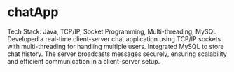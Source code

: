 # chatApp
Tech Stack: Java, TCP/IP, Socket Programming, Multi-threading, MySQL  Developed a real-time client-server chat application using TCP/IP sockets with multi-threading for handling multiple users. Integrated MySQL to store chat history. The server broadcasts messages securely, ensuring scalability and efficient communication in a client-server setup.
